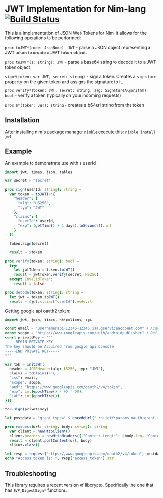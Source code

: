 JWT Implementation for Nim-lang [![Build Status](https://travis-ci.org/yglukhov/nim-jwt.svg?branch=master)](https://travis-ci.org/yglukhov/nim-jwt)
===============================

This is a implementation of JSON Web Tokens for Nim, it allows for the following operations to be performed:

`proc toJWT*(node: JsonNode): JWT` - parse a JSON object representing a JWT token to create a JWT token object.

`proc toJWT*(s: string): JWT` - parse a base64 string to decode it to a JWT token object

`sign*(token: var JWT, secret: string)` - sign a token. Creates a `signature` property on the given token and assigns the signature to it.

`proc verify*(token: JWT, secret: string, alg: SignatureAlgorithm): bool` - verify a token (typically on your incoming requests)

`proc $*(token: JWT): string` - creates a b64url string from the token

## Installation
After installing nim's package manager `nimble` execute this:
`nimble install jwt`

## Example

An example to demonstrate use with a userId

```nim
import jwt, times, json, tables

var secret = "secret"

proc sign(userId: string): string =
  var token = toJWT(%*{
    "header": {
      "alg": "HS256",
      "typ": "JWT"
    },
    "claims": {
      "userId": userId,
      "exp": (getTime() + 1.days).toSeconds().int
    }
  })

  token.sign(secret)

  result = $token

proc verify(token: string): bool =
  try:
    let jwtToken = token.toJWT()
    result = jwtToken.verify(secret, HS256)
  except InvalidToken:
    result = false

proc decode(token: string): string =
  let jwt = token.toJWT()
  result = $jwt.claims["userId"].node.str

```

Getting google api oauth2 token:
```nim
import jwt, json, times, httpclient, cgi

const email = "username@api-12345-12345.iam.gserviceaccount.com" # Acquired from google api console
const scope = "https://www.googleapis.com/auth/androidpublisher" # Define needed scope
const privateKey = """
-----BEGIN PRIVATE KEY-----
The key should be Acquired from google api console
-----END PRIVATE KEY-----
"""

var tok = initJWT(
  header = JOSEHeader(alg: RS256, typ: "JWT"),
  claims = toClaims(%*{
  "iss": email,
  "scope": scope,
  "aud": "https://www.googleapis.com/oauth2/v4/token",
  "exp": int(epochTime() + 60 * 60),
  "iat": int(epochTime())
}))

tok.sign(privateKey)

let postdata = "grant_type=" & encodeUrl("urn:ietf:params:oauth:grant-type:jwt-bearer") & "&assertion=" & $tok

proc request(url: string, body: string): string =
  var client = newHttpClient()
  client.headers = newHttpHeaders({ "Content-Length": $body.len, "Content-Type": "application/x-www-form-urlencoded" })
  result = client.postContent(url, body)
  client.close()

let resp = request("https://www.googleapis.com/oauth2/v4/token", postdata).parseJson()
echo "Access token is: ", resp["access_token"].str
```

## Troubleshooting
This library requires a recent version of libcrypto. Specifically the one that
has `EVP_DigestSign*` functions.
